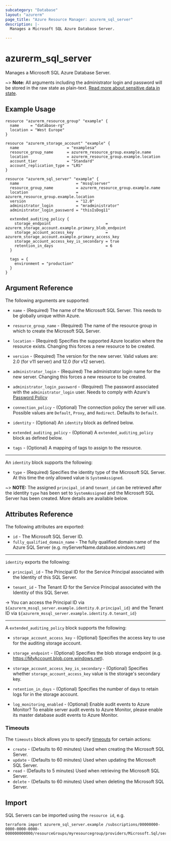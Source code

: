 ```yaml
---
subcategory: "Database"
layout: "azurerm"
page_title: "Azure Resource Manager: azurerm_sql_server"
description: |-
  Manages a Microsoft SQL Azure Database Server.

---
```


# azurerm_sql_server

Manages a Microsoft SQL Azure Database Server.

~> **Note:** All arguments including the administrator login and password will be stored in the raw state as plain-text.
[Read more about sensitive data in state](/docs/state/sensitive-data.html).

## Example Usage

```hcl
resource "azurerm_resource_group" "example" {
  name     = "database-rg"
  location = "West Europe"
}

resource "azurerm_storage_account" "example" {
  name                     = "examplesa"
  resource_group_name      = azurerm_resource_group.example.name
  location                 = azurerm_resource_group.example.location
  account_tier             = "Standard"
  account_replication_type = "LRS"
}

resource "azurerm_sql_server" "example" {
  name                         = "mssqlserver"
  resource_group_name          = azurerm_resource_group.example.name
  location                     = azurerm_resource_group.example.location
  version                      = "12.0"
  administrator_login          = "mradministrator"
  administrator_login_password = "thisIsDog11"

  extended_auditing_policy {
    storage_endpoint                        = azurerm_storage_account.example.primary_blob_endpoint
    storage_account_access_key              = azurerm_storage_account.example.primary_access_key
    storage_account_access_key_is_secondary = true
    retention_in_days                       = 6
  }

  tags = {
    environment = "production"
  }
}
```
## Argument Reference

The following arguments are supported:

* `name` - (Required) The name of the Microsoft SQL Server. This needs to be globally unique within Azure.

* `resource_group_name` - (Required) The name of the resource group in which to create the Microsoft SQL Server.

* `location` - (Required) Specifies the supported Azure location where the resource exists. Changing this forces a new resource to be created.

* `version` - (Required) The version for the new server. Valid values are: 2.0 (for v11 server) and 12.0 (for v12 server).

* `administrator_login` - (Required) The administrator login name for the new server. Changing this forces a new resource to be created.

* `administrator_login_password` - (Required) The password associated with the `administrator_login` user. Needs to comply with Azure's [Password Policy](https://msdn.microsoft.com/library/ms161959.aspx)

* `connection_policy` - (Optional) The connection policy the server will use. Possible values are `Default`, `Proxy`, and `Redirect`. Defaults to `Default`.

* `identity` - (Optional) An `identity` block as defined below.

* `extended_auditing_policy` - (Optional) A `extended_auditing_policy` block as defined below.

* `tags` - (Optional) A mapping of tags to assign to the resource.

---

An `identity` block supports the following:

* `type` - (Required) Specifies the identity type of the Microsoft SQL Server. At this time the only allowed value is `SystemAssigned`.

~> **NOTE:** The assigned `principal_id` and `tenant_id` can be retrieved after the identity `type` has been set to `SystemAssigned` and the Microsoft SQL Server has been created. More details are available below.

## Attributes Reference

The following attributes are exported:

* `id` - The Microsoft SQL Server ID.
* `fully_qualified_domain_name` - The fully qualified domain name of the Azure SQL Server (e.g. myServerName.database.windows.net)

---

`identity` exports the following:

* `principal_id` - The Principal ID for the Service Principal associated with the Identity of this SQL Server.

* `tenant_id` - The Tenant ID for the Service Principal associated with the Identity of this SQL Server.

-> You can access the Principal ID via `${azurerm_mssql_server.example.identity.0.principal_id}` and the Tenant ID via `${azurerm_mssql_server.example.identity.0.tenant_id}`

---

A `extended_auditing_policy` block supports the following:

* `storage_account_access_key` - (Optional)  Specifies the access key to use for the auditing storage account.

* `storage_endpoint` - (Optional) Specifies the blob storage endpoint (e.g. https://MyAccount.blob.core.windows.net).

* `storage_account_access_key_is_secondary` - (Optional) Specifies whether `storage_account_access_key` value is the storage's secondary key.

* `retention_in_days` - (Optional) Specifies the number of days to retain logs for in the storage account.

* `log_monitoring_enabled` - (Optional) Enable audit events to Azure Monitor? To enable server audit events to Azure Monitor, please enable its master database audit events to Azure Monitor.

### Timeouts

The `timeouts` block allows you to specify [timeouts](https://www.terraform.io/docs/configuration/resources.html#timeouts) for certain actions:

* `create` - (Defaults to 60 minutes) Used when creating the Microsoft SQL Server.
* `update` - (Defaults to 60 minutes) Used when updating the Microsoft SQL Server.
* `read` - (Defaults to 5 minutes) Used when retrieving the Microsoft SQL Server.
* `delete` - (Defaults to 60 minutes) Used when deleting the Microsoft SQL Server.

## Import

SQL Servers can be imported using the `resource id`, e.g.

```shell
terraform import azurerm_sql_server.example /subscriptions/00000000-0000-0000-0000-000000000000/resourceGroups/myresourcegroup/providers/Microsoft.Sql/servers/myserver
```
